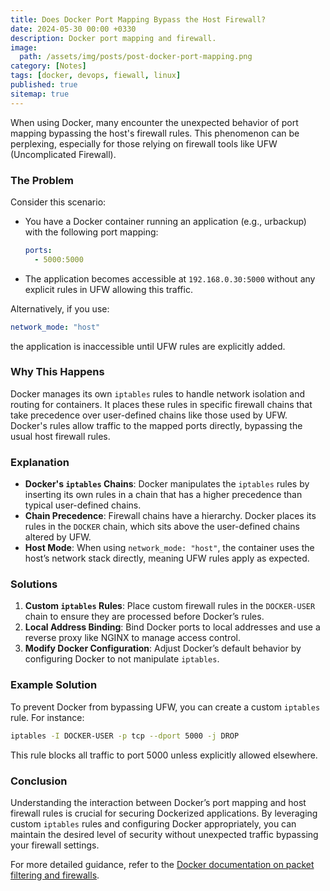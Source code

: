 ```yaml
---
title: Does Docker Port Mapping Bypass the Host Firewall?	
date: 2024-05-30 00:00 +0330
description: Docker port mapping and firewall.
image:
  path: /assets/img/posts/post-docker-port-mapping.png
category: [Notes]
tags: [docker, devops, fiewall, linux]
published: true
sitemap: true
---
```


When using Docker, many encounter the unexpected behavior of port mapping bypassing the host's firewall rules. This phenomenon can be perplexing, especially for those relying on firewall tools like UFW (Uncomplicated Firewall).

### The Problem
Consider this scenario:
- You have a Docker container running an application (e.g., urbackup) with the following port mapping:

  ```yaml
  ports:
    - 5000:5000
  ```
- The application becomes accessible at `192.168.0.30:5000` without any explicit rules in UFW allowing this traffic.

Alternatively, if you use:

  ```yaml
  network_mode: "host"
  ```
the application is inaccessible until UFW rules are explicitly added.

### Why This Happens
Docker manages its own `iptables` rules to handle network isolation and routing for containers. It places these rules in specific firewall chains that take precedence over user-defined chains like those used by UFW. Docker's rules allow traffic to the mapped ports directly, bypassing the usual host firewall rules.

### Explanation
- **Docker's `iptables` Chains**: Docker manipulates the `iptables` rules by inserting its own rules in a chain that has a higher precedence than typical user-defined chains.
- **Chain Precedence**: Firewall chains have a hierarchy. Docker places its rules in the `DOCKER` chain, which sits above the user-defined chains altered by UFW.
- **Host Mode**: When using `network_mode: "host"`, the container uses the host’s network stack directly, meaning UFW rules apply as expected.

### Solutions
1. **Custom `iptables` Rules**: Place custom firewall rules in the `DOCKER-USER` chain to ensure they are processed before Docker’s rules.
2. **Local Address Binding**: Bind Docker ports to local addresses and use a reverse proxy like NGINX to manage access control.
3. **Modify Docker Configuration**: Adjust Docker’s default behavior by configuring Docker to not manipulate `iptables`.

### Example Solution
To prevent Docker from bypassing UFW, you can create a custom `iptables` rule. For instance:
```sh
iptables -I DOCKER-USER -p tcp --dport 5000 -j DROP
```
This rule blocks all traffic to port 5000 unless explicitly allowed elsewhere.

### Conclusion
Understanding the interaction between Docker’s port mapping and host firewall rules is crucial for securing Dockerized applications. By leveraging custom `iptables` rules and configuring Docker appropriately, you can maintain the desired level of security without unexpected traffic bypassing your firewall settings.

For more detailed guidance, refer to the [Docker documentation on packet filtering and firewalls](https://docs.docker.com/network/packet-filtering-firewalls/).
